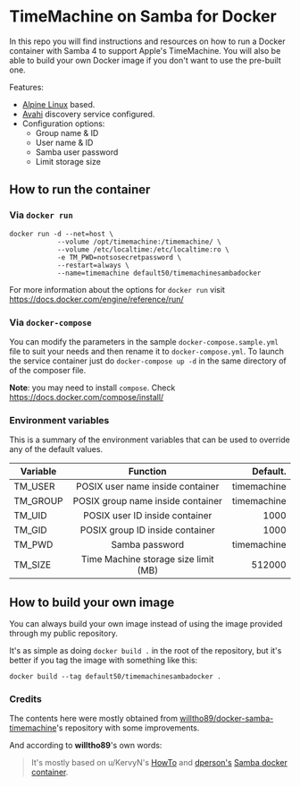 # TimeMachine on Samba for Docker

In this repo you will find instructions and resources on how to run a Docker container with Samba 4 to support Apple's TimeMachine. You will also be able to build your own Docker image if you don't want to use the pre-built one.

Features:
- [Alpine Linux](https://alpinelinux.org/) based.
- [Avahi](https://www.avahi.org/) discovery service configured.
- Configuration options:
    - Group name & ID
    - User name & ID
    - Samba user password
    - Limit storage size

## How to run the container

### Via `docker run`

```
docker run -d --net=host \
            --volume /opt/timemachine:/timemachine/ \
            --volume /etc/localtime:/etc/localtime:ro \
            -e TM_PWD=notsosecretpassword \
            --restart=always \
            --name=timemachine default50/timemachinesambadocker
```

For more information about the options for `docker run` visit https://docs.docker.com/engine/reference/run/

### Via `docker-compose`

You can modify the parameters in the sample `docker-compose.sample.yml` file to suit your needs and then rename it to `docker-compose.yml`. To launch the service container just do `docker-compose up -d` in the same directory of of the composer file.

**Note**: you may need to install `compose`. Check https://docs.docker.com/compose/install/

### Environment variables

This is a summary of the environment variables that can be used to override any of the default values.

| Variable  | Function                             | Default.    |
| ----------|:------------------------------------:|------------:|
| TM_USER   | POSIX user name inside container     | timemachine |
| TM_GROUP  | POSIX group name inside container    | timemachine |
| TM_UID    | POSIX user ID inside container       | 1000        |
| TM_GID    | POSIX group ID inside container      | 1000        |
| TM_PWD    | Samba password                       | timemachine |
| TM_SIZE   | Time Machine storage size limit (MB) | 512000      |

## How to build your own image

You can always build your own image instead of using the image provided through my public repository.

It's as simple as doing `docker build .` in the root of the repository, but it's better if you tag the image with something like this:

```
docker build --tag default50/timemachinesambadocker .
```

### Credits

The contents here were mostly obtained from [willtho89/docker-samba-timemachine](https://github.com/willtho89/docker-samba-timemachine)'s repository with some improvements.

And according to **willtho89**'s own words:

>It's mostly based on u/KervyN's [HowTo](https://www.reddit.com/r/homelab/comments/83vkaz/howto_make_time_machine_backups_on_a_samba/) and [dperson's](https://github.com/dperson) [Samba docker container](https://github.com/dperson/samba).
